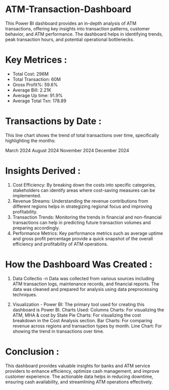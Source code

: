 # ATM-Transaction-Dashboard
This Power BI dashboard provides an in-depth analysis of ATM transactions, offering key insights into transaction patterns, customer behavior, and ATM performance. The dashboard helps in identifying trends, peak transaction hours, and potential operational bottlenecks.

# Key Metrices :
* Total Cost: 296M
* Total Transaction: 60M
* Gross Profit%: 59.6%
* Average Bill: 2.21K
* Average Up time: 91.9%
* Average Total Txn: 178.89

# Transactions by Date :
This line chart shows the trend of total transactions over time, specifically highlighting the months:

March 2024
August 2024
November 2024
December 2024

# Insights Derived :
1. Cost Efficiency: By breaking down the costs into specific categories, stakeholders can identify areas where cost-saving measures can be implemented.
2. Revenue Streams: Understanding the revenue contributions from different regions helps in strategizing regional focus and improving profitability.
3. Transaction Trends: Monitoring the trends in financial and non-financial transactions can help in predicting future transaction volumes and preparing accordingly.
4. Performance Metrics: Key performance metrics such as average uptime and gross profit percentage provide a quick snapshot of the overall efficiency and profitability of ATM operations.

# How the Dashboard Was Created :
1. Data Collectio -n
Data was collected from various sources including ATM transaction logs, maintenance records, and financial reports. The data was cleaned and prepared for analysis using data preprocessing techniques.

2. Visualization -
Power BI: The primary tool used for creating this dashboard is Power BI.
Charts Used:
Columns Charts: For visualizing the ATM, MHA & cost by State
Pie Charts: For visualizing the cost breakdown in the Cost Analysis section.
Bar Charts: For comparing revenue across regions and transaction types by month.
Line Chart: For showing the trend in transactions over time.

# Conclusion :
This dashboard provides valuable insights for banks and ATM service providers to enhance efficiency, optimize cash management, and improve customer experience. The actionable data helps in reducing downtime, ensuring cash availability, and streamlining ATM operations effectively.
